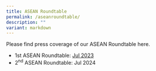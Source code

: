 ```yaml
---
title: ASEAN Roundtable
permalink: /aseanroundtable/
description: ""
variant: markdown
---
```

Please find press coverage of our ASEAN Roundtable here.  


- 1st ASEAN Roundtable: [Jul 2023](/firstaseanroundtable/)
- 2<sup>nd</sup> ASEAN Roundtable: Jul 2024